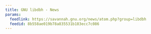 ```yaml
---
title: GNU libdbh - News
params:
  feedlink: https://savannah.gnu.org/news/atom.php?group=libdbh
  feedid: 8b558ae019b78a835531b183ecc7c086
---
```

